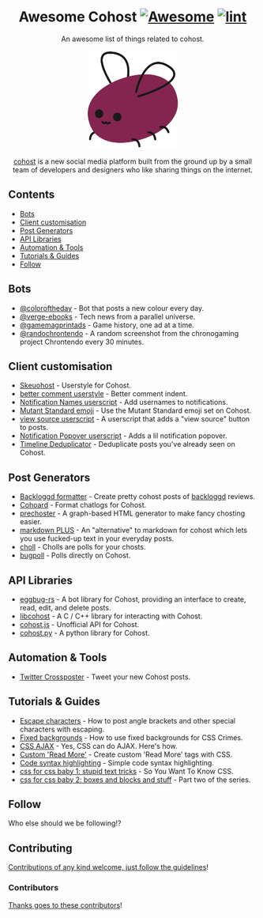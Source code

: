 <!--lint disable awesome-git-repo-age-->
<div align="center">

<!-- title -->

# Awesome Cohost [![Awesome](https://awesome.re/badge.svg)](https://awesome.re) [![lint](https://github.com/ineffyble/awesome-cohost/actions/workflows/lint.yaml/badge.svg)](https://github.com/ineffyble/awesome-cohost/actions/workflows/lint.yaml)

<!-- subtitle -->

An awesome list of things related to cohost.

<!-- image -->

<img src="eggbug.svg" height="200" />

<!-- description -->

[cohost](https://cohost.org) is a new social media platform built from the ground up by a small team of developers and designers who like sharing things on the internet.

</div>

<!-- TOC -->

## Contents

- [Bots](#bots)
- [Client customisation](#client-customisation)
- [Post Generators](#post-generators)
- [API Libraries](#api-libraries)
- [Automation & Tools](#automation--tools)
- [Tutorials & Guides](#tutorials--guides)
- [Follow](#follow)

<!-- CONTENT -->

## Bots
- [@coloroftheday](https://cohost.org/coloroftheday) - Bot that posts a new colour every day.
- [@verge-ebooks](https://cohost.org/verge-ebooks) - Tech news from a parallel universe.
- [@gamemagprintads](https://cohost.org/gamemagprintads) - Game history, one ad at a time.
- [@randochrontendo](https://cohost.org/randochrontendo) - A random screenshot from the chronogaming project Chrontendo every 30 minutes.

## Client customisation
- [Skeuohost](https://userstyles.world/style/5982/skeuohost) - Userstyle for Cohost.
- [better comment userstyle](https://cohost.org/lexi/post/541722-babe-wake-up-new-use) - Better comment indent.
- [Notification Names userscript](https://cohost.org/lexi/post/514085-hey-so-if-you-rememb) - Add usernames to notifications.
- [Mutant Standard emoji](https://mutant.us.to/) - Use the Mutant Standard emoji set on Cohost.
- [view source userscript](https://cohost.org/amgg/post/72548-view-source-userscri) - A userscript that adds a "view source" button to posts.
- [Notification Popover userscript](https://cohost.org/blep/post/51879-waht-if-notification) - Adds a lil notification popover.
- [Timeline Deduplicator](https://github.com/nex3/cohost-dedup/blob/main/cohost-dedup.user.js) - Deduplicate posts you've already seen on Cohost.

## Post Generators

- [Backloggd formatter](https://nex3.github.io/cohost-backloggd/) - Create pretty cohost posts of [backloggd](https://www.backloggd.com/) reviews.
- [Cohoard](https://a2aaron.github.io/Cohoard/) - Format chatlogs for Cohost.
- [prechoster](https://cloudwithlightning.net/random/chostin/prechoster/) - A graph-based HTML generator to make fancy chosting easier.
- [markdown PLUS](https://oat.zone/markdown-plus/) - An "alternative" to markdown for cohost which lets you use fucked-up text in your everyday posts.
- [choll](https://choll.clown.dev/) - Cholls are polls for your chosts.
- [bugpoll](https://a.ktrv.dev/) - Polls directly on Cohost.

## API Libraries
- [eggbug-rs](https://github.com/iliana/eggbug-rs) - A bot library for Cohost, providing an interface to create, read, edit, and delete posts.
- [libcohost](https://github.com/JaycieErysdren/libcohost) - A C / C++ library for interacting with Cohost.
- [cohost.js](https://github.com/mogery/cohost.js) - Unofficial API for Cohost.
- [cohost.py](https://github.com/valknight/cohost.py) - A python library for Cohost.

## Automation & Tools
- [Twitter Crossposter](https://cohost.org/lexi/post/157283-okay-so-if-you-want) - Tweet your new Cohost posts.

## Tutorials & Guides
- [Escape characters](https://cohost.org/lexi/post/386344-cohost-tip-you-can) - How to post angle brackets and other special characters with escaping.
- [Fixed backgrounds](https://cohost.org/lexi/post/368067-you-guys-seem-to-rea) - How to use fixed backgrounds for CSS Crimes.
- [CSS AJAX](https://cohost.org/lexi/post/255262-yes-css-can-do-ajax) - Yes, CSS can do AJAX. Here's how.
- [Custom 'Read More'](https://cohost.org/lexi/post/68227-i-have-the-power-of) - Create custom 'Read More' tags with CSS.
- [Code syntax highlighting](https://cohost.org/lexi/post/54367-cohost-does-not-have) - Simple code syntax highlighting.
- [css for css baby 1: stupid text tricks](https://cohost.org/lexyeevee/post/495441-css-for-css-baby-1) - So You Want To Know CSS.
- [css for css baby 2: boxes and blocks and stuff](https://cohost.org/lexyeevee/post/507300-css-for-css-baby-2) - Part two of the series.

<!-- END CONTENT -->

## Follow

<!-- list people worth following on social sites (Twitter, LinkedIn, GitHub, YouTube etc.) -->

Who else should we be following!?

## Contributing

[Contributions of any kind welcome, just follow the guidelines](contributing.md)!

### Contributors

[Thanks goes to these contributors](https://github.com/ineffyble/awesome-cohost/graphs/contributors)!
